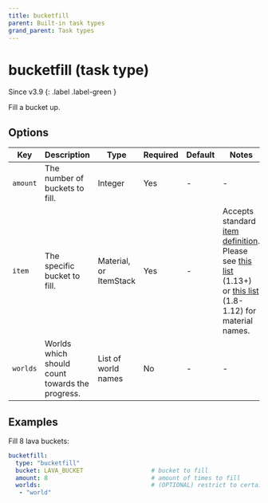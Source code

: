 ```yaml
---
title: bucketfill
parent: Built-in task types
grand_parent: Task types
---
```


# bucketfill (task type)

Since v3.9
{: .label .label-green }

Fill a bucket up.

## Options

| Key      | Description                                     | Type                   | Required | Default | Notes                                                                                                                                                                                                                                                                        |
|----------|-------------------------------------------------|------------------------|----------|---------|------------------------------------------------------------------------------------------------------------------------------------------------------------------------------------------------------------------------------------------------------------------------------|
| `amount` | The number of buckets to fill.                  | Integer                | Yes      | \-      | \-                                                                                                                                                                                                                                                                           |
| `item`   | The specific bucket to fill.                    | Material, or ItemStack | Yes      | \-      | Accepts standard [item definition](../configuration/defining-items). Please see [this list](https://hub.spigotmc.org/javadocs/bukkit/org/bukkit/Material.html) (1.13+) or [this list](https://helpch.at/docs/1.12.2/org/bukkit/Material.html) (1.8-1.12) for material names. |
| `worlds` | Worlds which should count towards the progress. | List of world names    | No       | \-      | \-                                                                                                                                                                                                                                                                           |

## Examples

Fill 8 lava buckets:

``` yaml
bucketfill:
  type: "bucketfill"
  bucket: LAVA_BUCKET                   # bucket to fill
  amount: 8                             # amount of times to fill
  worlds:                               # (OPTIONAL) restrict to certain worlds
   - "world"
```
